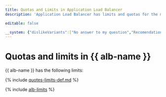 ```yaml
---
title: Quotas and Limits in Application Load Balancer
description: 'Application Load Balancer has limits and quotas for the maximum number of load balancers in one cloud, the maximum number of HTTP routers in one cloud. You will learn more about the limitations of the service in this article.'

editable: false

__system: {"dislikeVariants":["No answer to my question","Recomendations didn't help","The content doesn't match title","Other"]}
---
```



# Quotas and limits in {{ alb-name }}

{{ alb-name }} has the following limits:

{% include [quotes-limits-def.md](../../_includes/quotes-limits-def.md) %}

{% include [alb-limits](../../_includes/application-load-balancer/alb-limits.md) %}

